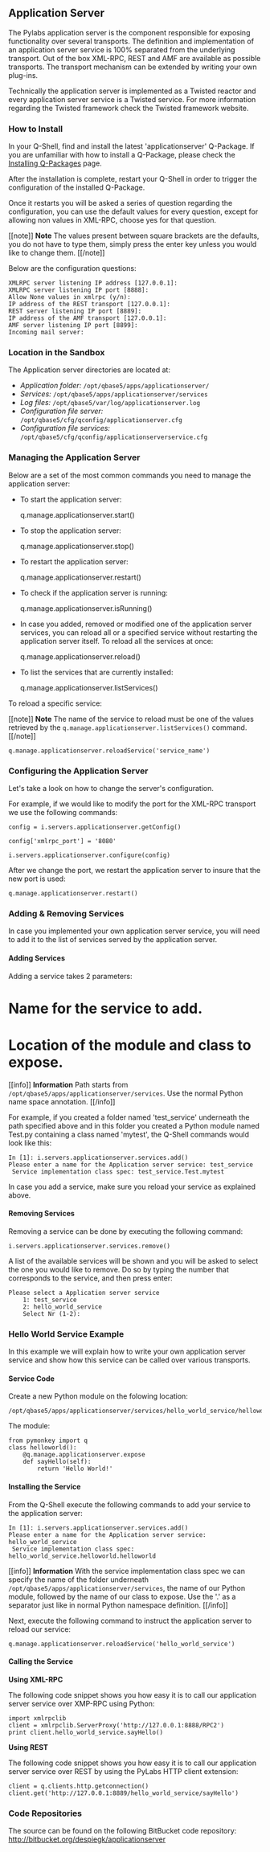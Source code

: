 [qpinstall]: /pylabsdoc/#/Q-Packages/QPInstall



## Application Server

The Pylabs application server is the component responsible for exposing functionality over several transports. The definition and implementation of an application server service is 100% separated from the underlying transport.
Out of the box XML-RPC, REST and AMF are available as possible transports. The transport mechanism can be extended by writing your own plug-ins.

Technically the application server is implemented as a Twisted reactor and every application server service is a Twisted service.
For more information regarding the Twisted framework check the Twisted framework website.


### How to Install

In your Q-Shell, find and install the latest 'applicationserver' Q-Package.
If you are unfamiliar with how to install a Q-Package, please check the [Installing Q-Packages][qpinstall] page.

After the installation is complete, restart your Q-Shell in order to trigger the configuration of the installed Q-Package.

Once it restarts you will be asked a series of question regarding the configuration, you can use the default values for every question, except for allowing non values in XML-RPC, choose yes for that question.

[[note]]
**Note** 
The values present between square brackets are the defaults, you do not have to type them, simply press the enter key unless you would like to change them.
[[/note]]

Below are the configuration questions:

    XMLRPC server listening IP address [127.0.0.1]:
    XMLRPC server listening IP port [8888]:
    Allow None values in xmlrpc (y/n):
    IP address of the REST transport [127.0.0.1]:
    REST server listening IP port [8889]:
    IP address of the AMF transport [127.0.0.1]:
    AMF server listening IP port [8899]:
    Incoming mail server:


### Location in the Sandbox

The Application server directories are located at:

* *Application folder:* `/opt/qbase5/apps/applicationserver/`
* *Services:* `/opt/qbase5/apps/applicationserver/services`
* *Log files:* `/opt/qbase5/var/log/applicationserver.log`
* *Configuration file server:* `/opt/qbase5/cfg/qconfig/applicationserver.cfg`
* *Configuration file services:* `/opt/qbase5/cfg/qconfig/applicationserverservice.cfg`


### Managing the Application Server

Below are a set of the most common commands you need to manage the application server:

* To start the application server:

    q.manage.applicationserver.start()

* To stop the application server:

    q.manage.applicationserver.stop()

* To restart the application server:

    q.manage.applicationserver.restart()

* To check if the application server is running:

    q.manage.applicationserver.isRunning()

* In case you added, removed or modified one of the application server services, you can reload all or a specified service without restarting the application server itself. To reload all the services at once:

    q.manage.applicationserver.reload()

* To list the services that are currently installed:

    q.manage.applicationserver.listServices()


To reload a specific service:

[[note]]
**Note** 
The name of the service to reload must be one of the values retrieved by the `q.manage.applicationserver.listServices()` command.
[[/note]]

    q.manage.applicationserver.reloadService('service_name')

### Configuring the Application Server

Let's take a look on how to change the server's configuration.

For example, if we would like to modify the port for the XML-RPC transport we use the following commands:

    config = i.servers.applicationserver.getConfig()

    config['xmlrpc_port'] = '8080'

    i.servers.applicationserver.configure(config)

After we change the port, we restart the application server to insure that the new port is used:

    q.manage.applicationserver.restart()


### Adding & Removing Services

In case you implemented your own application server service, you will need to add it to the list of services served by the application server.

#### Adding Services

Adding a service takes 2 parameters:

# Name for the service to add.
# Location of the module and class to expose.

[[info]]
**Information** 
Path starts from `/opt/qbase5/apps/applicationserver/services`. Use the normal Python name space annotation.
[[/info]]

For example, if you created a folder named 'test_service' underneath the path specified above and in this folder you created a Python module named Test.py containing a class named 'mytest', the Q-Shell commands would look like this:

    In [1]: i.servers.applicationserver.services.add()
    Please enter a name for the Application server service: test_service
     Service implementation class spec: test_service.Test.mytest

In case you add a service, make sure you reload your service as explained above.


#### Removing Services

Removing a service can be done by executing the following command:

    i.servers.applicationserver.services.remove()

A list of the available services will be shown and you will be asked to select the one you would like to remove. Do so by typing the number that corresponds to the service, and then press enter:

    Please select a Application server service
        1: test_service
        2: hello_world_service
        Select Nr (1-2):


### Hello World Service Example

In this example we will explain how to write your own application server service and show how this service can be called over various transports.


#### Service Code

Create a new Python module on the folowing location:

    /opt/qbase5/apps/applicationserver/services/hello_world_service/helloworld.py

The module:

    from pymonkey import q
    class helloworld():
        @q.manage.applicationserver.expose
        def sayHello(self):
            return 'Hello World!'


#### Installing the Service

From the Q-Shell execute the following commands to add your service to the application server:

    In [1]: i.servers.applicationserver.services.add()
    Please enter a name for the Application server service: hello_world_service
     Service implementation class spec: hello_world_service.helloworld.helloworld

[[info]]
**Information**
With the service implementation class spec we can specify the name of the folder underneath `/opt/qbase5/apps/applicationserver/services`, the name of our Python module, followed by the name of our class to expose. Use the '.' as a separator just like in normal Python namespace definition.
[[/info]]

Next, execute the following command to instruct the application server to reload our service:

    q.manage.applicationserver.reloadService('hello_world_service')


#### Calling the Service

**Using XML-RPC**

The following code snippet shows you how easy it is to call our application server service over XMP-RPC using Python:

    import xmlrpclib
    client = xmlrpclib.ServerProxy('http://127.0.0.1:8888/RPC2')
    print client.hello_world_service.sayHello()

**Using REST**

The following code snippet shows you how easy it is to call our application server service over REST by using the PyLabs HTTP client extension:

    client = q.clients.http.getconnection() 
    client.get('http://127.0.0.1:8889/hello_world_service/sayHello')


### Code Repositories

The source can be found on the following BitBucket code repository:
    http://bitbucket.org/despiegk/applicationserver
